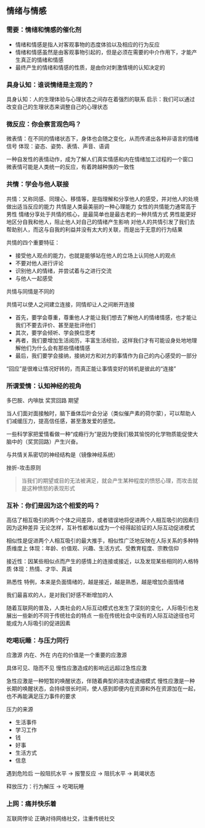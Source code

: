 
## 情绪与情感

### 需要：情绪和情感的催化剂
* 情绪和情感是指人对客观事物的态度体验以及相应的行为反应
* 情绪和情感虽然是由客观事物引起的，但是必须在需要的中介作用下，才能产生真正的情绪和情感
* 最终产生的情绪和情感的性质，是由你对刺激情境的认知决定的

### 具身认知：谁说情绪是主观的？
具身认知：人的生理体验与心理状态之间存在着强烈的联系
启示：我们可以通过改变自己的生理状态来调整自己的心理状态

### 微反应：你会察言观色吗？
微表情：在不同的情绪状态下，身体也会随之变化，从而传递出各种非语言的情绪信号
体现：姿态、姿势、表情、声音、语调

一种自发性的表情动作，成为了解人们真实情感和内在情绪加工过程的一个窗口
微表情可能是人类统一的反应，有着跨越种族的一致性

### 共情：学会与他人联接
共情：又称同感、同理心、移情等，是指理解和分享他人的感受，并对他人的处境做出适当反应的能力
共情是人类最美丽的一种心理能力
女性的共情能力通常高于男性
情绪分享处于共情的核心，是最简单也是最古老的一种共情方式
男性能更好地区分自我和他人，阻止他人对自己的情绪产生影响
对他人的共情引发了我们去帮助别人，而这与自我的利益并没有太大的关联，而是出于无意的行为结果

共情的四个重要特征：
* 接受他人观点的能力，也就是能够站在他人的立场上认同他人的观点
* 不要对他人进行评论
* 识别他人的情绪，并尝试着与之进行交流
* 与他人一起感受

共情与同情是不同的

共情可以使人之间建立连接，同情却让人之间断开连接

* 首先，要学会尊重，尊重他人才能让我们想去了解他人的情绪情感，也才能让我们不要去评价、甚至是批评他们
* 其次，要学会倾听、学会换位思考
* 再者，我们要增加生活阅历，丰富生活经验，这样我们才有可能设身处地地理解他们为什么会有那些情绪情感
* 最后，我们要学会接纳，接纳对方和对方的事情作为自己的内心感受的一部分

“回应”是很难让情况好转的，而真正能让事情变好的转机是彼此的“连接”

### 所谓爱情：认知神经的视角
多巴胺、内啡肽  奖赏回路  期望

当人们面对面接触时，脑下垂体后叶会分泌（类似催产素的荷尔蒙），可以帮助人们减缓压力，提高信任感，甚至激发爱的感觉。

一些科学家把爱情看做一种“成瘾行为”是因为使我们极其愉悦的化学物质能促使大脑中的（奖赏回路）产生兴奋。

与共情关系密切的神经结构是（镜像神经系统）

挫折-攻击原则
> 当我们的期望或目的无法被满足，就会产生某种程度的愤怒心理，而攻击就是这种愤怒的表现形式

### 互补：你们是因为这个相爱的吗？

高估了相互吸引的两个个体之间差异，或者错误地将促进两个人相互吸引的因素归因为这种差异
无论怎样，互补性都难以成为一个经得起验证的人际互动促进模式

相似性是促进两个人相互吸引的最大推手，相似性广泛地反映在人际关系的多种特质维度上
体现：年龄、价值观、兴趣、生活方式、受教育程度、宗教信仰

接近性：因某些相似点而产生的感情上的连接或接近，以及发现某些相同的人格特质
体现：热情、才华、真诚

熟悉性
特例，本来是负面情绪的，越是接近，越是熟悉，越是增加负面情绪

我们最喜欢的人，是对我们好感不断增加的人

随着互联网的普及，人类社会的人际互动模式也发生了深刻的变化，人际吸引也发展出一些新的不同于传统社会的特点
一些在传统社会中没有的人际互动途径也可能成为人际吸引的促进因素

### 吃喝玩睡：与压力同行
应激源
内在、外在
内在的价值是一个重要的应激源

具体可见、隐而不见
慢性应激造成的影响远远超过急性应激

急性应激是一种短暂的唤醒状态，伴随着典型的进攻或退缩模式
慢性应激是一种长期的唤醒状态，会持续很长时间，使人感到即便内在资源和外在资源加在一起，也不再能满足压力事件的要求

压力的来源
* 生活事件
* 学习工作
* 钱
* 好事
* 生活方式
* 信息

遇到危险后
一般阻抗水平 -> 报警反应 -> 阻抗水平 -> 耗竭状态

释放压力：行为解压 -> 吃喝玩睡

### 上网：痛并快乐着

互联网悖论
正确对待网络社交，注重传统社交













